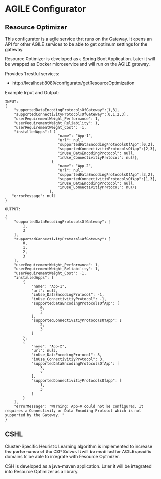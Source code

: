 # AGILE Configurator

## Resource Optimizer
This configurator is a agile service that runs on the Gateway.
It opens an API for other AGILE services to be able to get optimum settings for the gateway.

Resource Optimizer is developed as a Spring Boot Application. 
Later it will be wrapped as Docker microservice and will run on the AGILE gateway.

Provides 1 restful services: 
* http://localhost:8080/configurator/getResourceOptimization


Example Input and Output:

```
INPUT: 
{
 	"supportedDataEncodingProtocolsOfGateway":[1,3],
  	"supportedConnectivityProtocolsOfGateway":[0,1,2,3],
    "userRequirementWeight_Performance": 1,
    "userRequirementWeight_Reliability": 1,
    "userRequirementWeight_Cost": -1,
  	"installedApps":[ {
                        "name": "App-1",	
                        "url": null,
                        "supportedDataEncodingProtocolsOfApp":[0,2],
                        "supportedConnectivitiyProtocolsOfApp":[2,3],
                        "inUse_DataEncodingProtocol": null,
                   		"inUse_ConnectivitiyProtocol": null},
                     {
                        "name": "App-2",
                       	"url": null,
                        "supportedDataEncodingProtocolsOfApp":[3,2],
                        "supportedConnectivitiyProtocolsOfApp":[1,3],
                        "inUse_DataEncodingProtocol": null,
                   		"inUse_ConnectivitiyProtocol": null}
                    ],
   "errorMessage": null
}
```

```
OUTPUT:

{
    "supportedDataEncodingProtocolsOfGateway": [
        1,
        3
    ],
    "supportedConnectivityProtocolsOfGateway": [
        0,
        1,
        2,
        3
    ],
    "userRequirementWeight_Performance": 1,
    "userRequirementWeight_Reliability": 1,
    "userRequirementWeight_Cost": -1,
    "installedApps": [
        {
            "name": "App-1",
            "url": null,
            "inUse_DataEncodingProtocol": -1,
            "inUse_ConnectivitiyProtocol": -1,
            "supportedDataEncodingProtocolsOfApp": [
                0,
                2
            ],
            "supportedConnectivitiyProtocolsOfApp": [
                2,
                3
            ]
        },
        {
            "name": "App-2",
            "url": null,
            "inUse_DataEncodingProtocol": 3,
            "inUse_ConnectivitiyProtocol": 3,
            "supportedDataEncodingProtocolsOfApp": [
                3,
                2
            ],
            "supportedConnectivitiyProtocolsOfApp": [
                1,
                3
            ]
        }
    ],
    "errorMessage": "Warning: App-0 could not be configured. It requires a Connectivity or Data Encoding Protocol which is not supported by the Gateway. "
}
```

## CSHL
Cluster-Specific Heuristic Learning algorithm is implemented to increase the performance of the CSP Solver.
It will be modified for AGILE specific domains to be able to integrate with Resource Optimizer.

CSH is developed as a java-maven application. 
Later it will be integrated into Resource Optimizer as a library.
